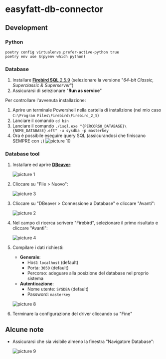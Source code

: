 # easyfatt-db-connector

## Development

### Python

```shell
poetry config virtualenvs.prefer-active-python true
poetry env use $(pyenv which python)
```

### Database

1. Installare [**Firebird SQL** 2.5.9](https://firebirdsql.org/en/firebird-2-5/) (selezionare la versione "_64-bit Classic, Superclassic & Superserver_")
2. Assicurarsi di selezionare "**Run as service**"

Per controllare l'avvenuta installazione:

1. Aprire un terminale Powershell nella cartella di installzione (nel mio caso `C:\Program Files\Firebird\Firebird_2_5`)
2. Lanciare il comando `cd bin`
3. Lanciare il comando `./isql.exe "{PERCORSO_DATABASE}\{NOME_DATABASE}.eft" -u sysdba -p masterkey`
4. Ora è possibile eseguire query SQL (assicurandosi che finiscano SEMPRE con `;`)
   ![picture 10](images/b84c1a8129e2b6860dd8fb3ca97956e01f1df8ab2447a4b3a79aa503a7389066.png)  

### Database tool

1. Installare ed aprire [**DBeaver**](https://dbeaver.io/):

   ![picture 1](images/6ad115036db6d0cacd65cd56fd433824e02255f08aad3bfe807015622b98d251.png)  

2. Cliccare su "File > Nuovo":

   ![picture 3](images/5bf1d7e5c76f4d7428abc4f7dcaed9aefbb74c04a4adaa944446dfa714d13f9d.png)  

3. Cliccare su "DBeaver > Connessione a Database" e cliccare "Avanti":

   ![picture 2](images/b871bea2ba76855114647dff6732888f05cc37831d177b7172c90f9b581e54df.png)  

4. Nel campo di ricerca scrivere "Firebird", selezionare il primo risultato e cliccare "Avanti":

   ![picture 4](images/a1c9c3910a6054f08b630aa07e697704c3f834011b9666c6ba76d77f80a1c7bf.png)

5. Compilare i dati richiesti:
   - **Generale**:
     - Host: `localhost` (default)
     - Porta: `3050` (default)
     - Percorso: adeguare alla posizione del database nel proprio sistema
   - **Autenticazione**:
     - Nome utente: `SYSDBA` (default)
     - Password: `masterkey`

   ![picture 8](images/25f4675dde1c3ead454938029857e73e3c2ab931f5a3308e5a72bbf3c0c448d9.png)  

6. Terminare la configurazione del driver cliccando su "Fine"

## Alcune note

- Assicurarsi che sia visibile almeno la finestra "Navigatore Database":

  ![picture 9](images/4296d83f4dc4bcd259c117af17cc52b8084a220ecb46b1ca086c22fd7a760d85.png)  
